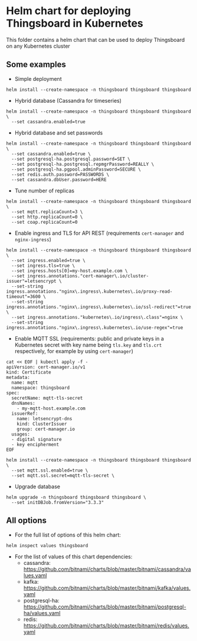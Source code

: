 # Helm chart for deploying Thingsboard in Kubernetes
This folder contains a helm chart that can be used to deploy Thingsboard on any Kubernetes cluster

## Some examples
* Simple deployment
```
helm install --create-namespace -n thingsboard thingsboard thingsboard
```
* Hybrid database (Cassandra for timeseries)
```
helm install --create-namespace -n thingsboard thingsboard thingsboard \
  --set cassandra.enabled=true
```
* Hybrid database and set passwords
```
helm install --create-namespace -n thingsboard thingsboard thingsboard \
  --set cassandra.enabled=true \
  --set postgresql-ha.postgresql.password=SET \
  --set postgresql-ha.postgresql.repmgrPassword=REALLY \
  --set postgresql-ha.pgpool.adminPassword=SECURE \
  --set redis.auth.password=PASSWORDS \
  --set cassandra.dbUser.password=HERE
```
* Tune number of replicas
```
helm install --create-namespace -n thingsboard thingsboard thingsboard \
  --set mqtt.replicaCount=3 \
  --set http.replicaCount=0 \
  --set coap.replicaCount=0
```
* Enable ingress and TLS for API REST (requirements `cert-manager` and `nginx-ingress`)
```
helm install --create-namespace -n thingsboard thingsboard thingsboard \
  --set ingress.enabled=true \
  --set ingress.tls=true \
  --set ingress.hosts[0]=my-host.example.com \
  --set ingress.annotations."cert-manager\.io/cluster-issuer"=letsencrypt \
  --set-string ingress.annotations."nginx\.ingress\.kubernetes\.io/proxy-read-timeout"=3600 \
  --set-string ingress.annotations."nginx\.ingress\.kubernetes\.io/ssl-redirect"=true \
  --set ingress.annotations."kubernetes\.io/ingress\.class"=nginx \
  --set-string ingress.annotations."nginx\.ingress\.kubernetes\.io/use-regex"=true
```
* Enable MQTT SSL (requirements: public and private keys in a Kubernetes secret with key name being `tls.key` and `tls.crt` respectively, for example by using `cert-manager`)
```
cat << EOF | kubectl apply -f -
apiVersion: cert-manager.io/v1
kind: Certificate
metadata:
  name: mqtt
  namespace: thingsboard
spec:
  secretName: mqtt-tls-secret
  dnsNames:
    - my-mqtt-host.example.com
  issuerRef:
    name: letsencrypt-dns
    kind: ClusterIssuer
    group: cert-manager.io
  usages:
  - digital signature
  - key encipherment
EOF

helm install --create-namespace -n thingsboard thingsboard thingsboard \
  --set mqtt.ssl.enabled=true \
  --set mqtt.ssl.secret=mqtt-tls-secret \
```
* Upgrade database
```
helm upgrade -n thingsboard thingsboard thingsboard \
  --set initDBJob.fromVersion="3.3.3"
```

## All options
* For the full list of options of this helm chart:
```
helm inspect values thingsboard
```
* For the list of values of this chart dependencies:
  * cassandra: https://github.com/bitnami/charts/blob/master/bitnami/cassandra/values.yaml
  * kafka: https://github.com/bitnami/charts/blob/master/bitnami/kafka/values.yaml
  * postgresql-ha: https://github.com/bitnami/charts/blob/master/bitnami/postgresql-ha/values.yaml
  * redis: https://github.com/bitnami/charts/blob/master/bitnami/redis/values.yaml

